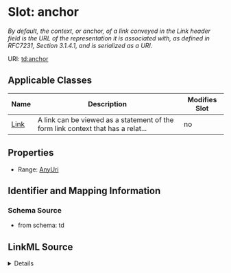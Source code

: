 

# Slot: anchor


_By default, the context, or anchor, of a link conveyed in the Link header field is the URL of the representation it is associated with, as defined in RFC7231, Section 3.1.4.1, and is serialized as a URI._



URI: [td:anchor](https://www.w3.org/2019/wot/td#anchor)



<!-- no inheritance hierarchy -->





## Applicable Classes

| Name | Description | Modifies Slot |
| --- | --- | --- |
| [Link](Link.md) | A link can be viewed as a statement of the form link context that has a relat... |  no  |







## Properties

* Range: [AnyUri](AnyUri.md)





## Identifier and Mapping Information







### Schema Source


* from schema: td




## LinkML Source

<details>
```yaml
name: anchor
description: By default, the context, or anchor, of a link conveyed in the Link header
  field is the URL of the representation it is associated with, as defined in RFC7231,
  Section 3.1.4.1, and is serialized as a URI.
from_schema: td
rank: 1000
alias: anchor
owner: Link
domain_of:
- Link
range: anyUri

```
</details>